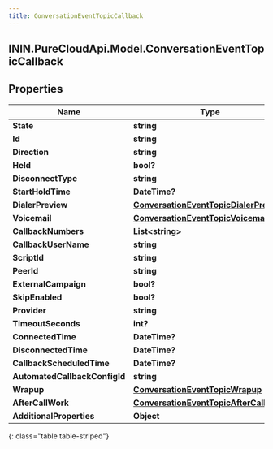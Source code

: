 ```yaml
---
title: ConversationEventTopicCallback
---
```

## ININ.PureCloudApi.Model.ConversationEventTopicCallback

## Properties

|Name | Type | Description | Notes|
|------------ | ------------- | ------------- | -------------|
| **State** | **string** |  | [optional] |
| **Id** | **string** |  | [optional] |
| **Direction** | **string** |  | [optional] |
| **Held** | **bool?** |  | [optional] |
| **DisconnectType** | **string** |  | [optional] |
| **StartHoldTime** | **DateTime?** |  | [optional] |
| **DialerPreview** | [**ConversationEventTopicDialerPreview**](ConversationEventTopicDialerPreview.html) |  | [optional] |
| **Voicemail** | [**ConversationEventTopicVoicemail**](ConversationEventTopicVoicemail.html) |  | [optional] |
| **CallbackNumbers** | **List&lt;string&gt;** |  | [optional] |
| **CallbackUserName** | **string** |  | [optional] |
| **ScriptId** | **string** |  | [optional] |
| **PeerId** | **string** |  | [optional] |
| **ExternalCampaign** | **bool?** |  | [optional] |
| **SkipEnabled** | **bool?** |  | [optional] |
| **Provider** | **string** |  | [optional] |
| **TimeoutSeconds** | **int?** |  | [optional] |
| **ConnectedTime** | **DateTime?** |  | [optional] |
| **DisconnectedTime** | **DateTime?** |  | [optional] |
| **CallbackScheduledTime** | **DateTime?** |  | [optional] |
| **AutomatedCallbackConfigId** | **string** |  | [optional] |
| **Wrapup** | [**ConversationEventTopicWrapup**](ConversationEventTopicWrapup.html) |  | [optional] |
| **AfterCallWork** | [**ConversationEventTopicAfterCallWork**](ConversationEventTopicAfterCallWork.html) |  | [optional] |
| **AdditionalProperties** | **Object** |  | [optional] |
{: class="table table-striped"}


